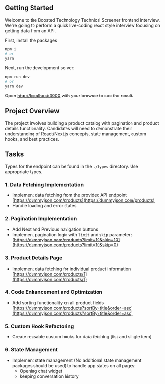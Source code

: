 ## Getting Started

Welcome to the Boosted Technology Technical Screener frontend interview. We're going to perform a quick live-coding react style interview focusing on getting data from an API.

First, install the packages

```bash
npm i
# or
yarn
```

Next, run the development server:

```bash
npm run dev
# or
yarn dev
```

Open [http://localhost:3000](http://localhost:3000) with your browser to see the result.

## Project Overview

The project involves building a product catalog with pagination and product details functionality. Candidates will need to demonstrate their understanding of React/Next.js concepts, state management, custom hooks, and best practices.

## Tasks

Types for the endpoint can be found in the `./types` directory. Use appropriate types.

### 1. Data Fetching Implementation

- Implement data fetching from the provided API endpoint [https://dummyjson.com/products](https://dummyjson.com/products)
- Handle loading and error states

### 2. Pagination Implementation

- Add Next and Previous navigation buttons
- Implement pagination logic with `limit` and `skip` parameters
  [https://dummyjson.com/products?limit=10&skip=10](https://dummyjson.com/products?limit=10&skip=0)

### 3. Product Details Page

- Implement data fetching for individual product information [https://dummyjson.com/products/1](https://dummyjson.com/products/1)

### 4. Code Enhancement and Optimization

- Add sorting functionality on all product fields
  [https://dummyjson.com/products?sortBy=title&order=asc](https://dummyjson.com/products?sortBy=title&order=asc)

### 5. Custom Hook Refactoring

- Create reusable custom hooks for data fetching (list and single item)

### 6. State Management

- Implement state management (No additional state management packages should be used) to handle app states on all pages:
  - Opening chat widget
  - keeping conversation history

